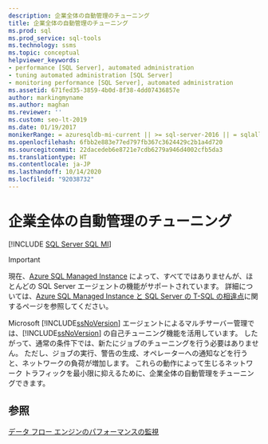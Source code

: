 ```yaml
---
description: 企業全体の自動管理のチューニング
title: 企業全体の自動管理のチューニング
ms.prod: sql
ms.prod_service: sql-tools
ms.technology: ssms
ms.topic: conceptual
helpviewer_keywords:
- performance [SQL Server], automated administration
- tuning automated administration [SQL Server]
- monitoring performance [SQL Server], automated administration
ms.assetid: 671fed35-3859-4b0d-8f38-4dd07436857e
author: markingmyname
ms.author: maghan
ms.reviewer: ''
ms.custom: seo-lt-2019
ms.date: 01/19/2017
monikerRange: = azuresqldb-mi-current || >= sql-server-2016 || = sqlallproducts-allversions
ms.openlocfilehash: 6fbb2e883e77ed797fb367c3624429c2b1a4d720
ms.sourcegitcommit: 22dacedeb6e8721e7cdb6279a946d4002cfb5da3
ms.translationtype: HT
ms.contentlocale: ja-JP
ms.lasthandoff: 10/14/2020
ms.locfileid: "92038732"
---
```

# <a name="tune-automated-administration-across-an-enterprise"></a>企業全体の自動管理のチューニング

[!INCLUDE [SQL Server SQL MI](../../includes/applies-to-version/sql-asdbmi.md)]

> [!IMPORTANT]  
> 現在、[Azure SQL Managed Instance](/azure/sql-database/sql-database-managed-instance) によって、すべてではありませんが、ほとんどの SQL Server エージェントの機能がサポートされています。 詳細については、[Azure SQL Managed Instance と SQL Server の T-SQL の相違点](/azure/sql-database/sql-database-managed-instance-transact-sql-information#sql-server-agent)に関するページを参照してください。

Microsoft [!INCLUDE[ssNoVersion](../../includes/ssnoversion-md.md)] エージェントによるマルチサーバー管理では、[!INCLUDE[ssNoVersion](../../includes/ssnoversion-md.md)] の自己チューニング機能を活用しています。 したがって、通常の条件下では、新たにジョブのチューニングを行う必要はありません。 ただし、ジョブの実行、警告の生成、オペレーターへの通知などを行うと、ネットワークの負荷が増加します。 これらの動作によって生じるネットワーク トラフィックを最小限に抑えるために、企業全体の自動管理をチューニングできます。  

## <a name="see-also"></a>参照

[データ フロー エンジンのパフォーマンスの監視](../../integration-services/performance/performance-counters.md)